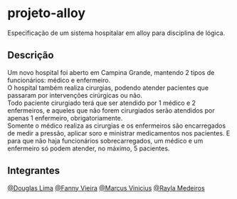 # projeto-alloy
Especificação de um sistema hospitalar em alloy para disciplina de lógica.

## Descrição

Um novo hospital foi aberto em Campina Grande, mantendo 2 tipos de funcionários: médico e enfermeiro.<br/> 
O hospital também realiza cirurgias, podendo atender pacientes que passaram por intervenções cirúrgicas ou não.<br/> 
Todo paciente cirurgiado terá que ser atendido por 1 médico e 2 enfermeiros, e aqueles que não forem cirurgiados serão atendidos por apenas 1 enfermeiro, obrigatoriamente. <br/> 
Somente o médico realiza as cirurgias e os enfermeiros são encarregados de medir a pressão, aplicar soro e ministrar medicamentos nos pacientes. E para que não haja funcionários sobrecarregados, um médico e um enfermeiro só podem atender, no máximo, 5 pacientes. <br/> 

## Integrantes
[@Douglas Lima](https://github.com/douglaslimaxx)
[@Fanny Vieira](https://github.com/FannyVieira)
[@Marcus Vinicius](https://github.com/ViniFarias)
[@Rayla Medeiros](https://github.com/RaylaMedeiros)

